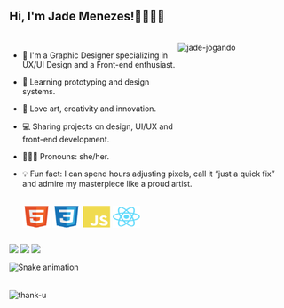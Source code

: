 ## Hi, I'm Jade Menezes!👋🏻🫶🏻 

<div style="display: inline_block"><br>
<img align="right" alt="jade-jogando" height="200" width="200" src="https://github.com/user-attachments/assets/93d40656-0771-4034-a190-d9e8ab0c4d61">    
</div>

- 🔭 I'm a Graphic Designer specializing in UX/UI Design and a Front-end enthusiast.
- 🌱 Learning prototyping and design systems.
- 🎨 Love art, creativity and innovation.
- 💻 Sharing projects on design, UI/UX and front-end development.
- 👩🏻‍🦰 Pronouns: she/her.
- 💡 Fun fact: I can spend hours adjusting pixels, call it “just a quick fix” and admire my masterpiece like a proud artist.

  <div style="display: inline_block"><br>
  <img align="center" alt="Jade-HTML" height="40" width="50" src="https://raw.githubusercontent.com/devicons/devicon/master/icons/html5/html5-original.svg">
  <img align="center" alt="Jade-CSS" height="40" width="50" src="https://raw.githubusercontent.com/devicons/devicon/master/icons/css3/css3-original.svg">
  <img align="center" alt="Jade-Js" height="40" width="50" src="https://raw.githubusercontent.com/devicons/devicon/master/icons/javascript/javascript-plain.svg">
  <img align="center" alt="Jade-React" height="40" width="50" src="https://raw.githubusercontent.com/devicons/devicon/master/icons/react/react-original.svg">
  </div>

## 

<div> 
 <a href="https://instagram.com/jadddesign" target="_blank"><img src="https://img.shields.io/badge/-Instagram-%23E4405F?style=for-the-badge&logo=instagram&logoColor=white" target="_blank"></a>
 <a href="https://www.linkedin.com/in/jade-menezes-carvalho/" target="_blank"><img src="https://img.shields.io/badge/-LinkedIn-%230077B5?style=for-the-badge&logo=linkedin&logoColor=white" target="_blank"></a> 
 <a href = "mailto:jademenezescarvalho@gmail.com"><img src="https://img.shields.io/badge/-Gmail-%23333?style=for-the-badge&logo=gmail&logoColor=white" target="_blank"></a>  
</div>

 ![Snake animation](https://github.com/JadMenezes/JadMenezes.git/blob/output/github-contribution-grid-snake.svg)

<div style="display: inline_block"><br>
<img align="center" alt="thank-u" height="200" width="300" src="https://github.com/user-attachments/assets/4a1d854e-05bb-446f-b6ad-3b1502809986">
</div>
  




